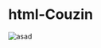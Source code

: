 # html-Couzin
![asad](https://github.com/Axd-123/html-couzin/assets/140209246/ae5ad7da-5800-4340-b482-11448810f88d)
